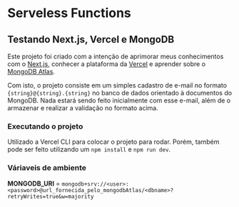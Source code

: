 # Serveless Functions

## Testando Next.js, Vercel e MongoDB

Este projeto foi criado com a intenção de aprimorar meus conhecimentos com o [Next.js](https://nextjs.org/), conhecer a plataforma da [Vercel](https://vercel.com/) e aprender sobre o [MongoDB Atlas](https://www.mongodb.com/cloud/atlas).

Com isto, o projeto consiste em um simples cadastro de e-mail no formato `{string}@{string}.{string}` no banco de dados orientado à documentos do MongoDB. Nada estará sendo feito inicialmente com esse e-mail, além de o armazenar e realizar a validação no formato acima.

### Executando o projeto

Utilizado a Vercel CLI para colocar o projeto para rodar. Porém, também pode ser feito utilizando um `npm install` e `npm run dev`.

### Váriaveis de ambiente

**MONGODB_URI** = `mongodb+srv://<user>:<password>@url_fornecida_pelo_mongodbAtlas/<dbname>?retryWrites=true&w=majority`
